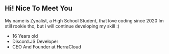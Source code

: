 ## Hi! Nice To Meet You
My name is Zynalist, a High School Student, that love coding since 2020
Im still rookie tho, but i will continue developing my skill :)

- 16 Years old
- Discord.JS Developer
- CEO And Founder at HerraCloud
